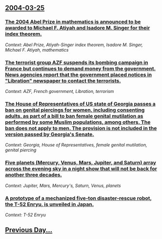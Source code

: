 ## [2004-03-25](/news/2004/03/25/index.md)

### [ The 2004 Abel Prize in mathematics is announced to be awarded to Michael F. Atiyah and Isadore M. Singer for their index theorem. ](/news/2004/03/25/the-2004-abel-prize-in-mathematics-is-announced-to-be-awarded-to-michael-f-atiyah-and-isadore-m-singer-for-their-index-theorem.md)
_Context: Abel Prize, Atiyah-Singer index theorem, Isadore M. Singer, Michael F. Atiyah, mathematics_

### [ The terrorist group AZF suspends its bombing campaign in France but continues to demand money from the government. News agencies report that the government placed notices in "Libration" newspaper to contact the terrorists. ](/news/2004/03/25/the-terrorist-group-azf-suspends-its-bombing-campaign-in-france-but-continues-to-demand-money-from-the-government-news-agencies-report-tha.md)
_Context: AZF, French government, Libration, terrorism_

### [ The House of Representatives of US state of Georgia passes a ban on genital piercings for women, including consenting adults, as part of a bill to ban female genital mutilation as performed by some Muslim populations, among others. The ban does not apply to men. The provision is not included in the version passed by Georgia's Senate. ](/news/2004/03/25/the-house-of-representatives-of-us-state-of-georgia-passes-a-ban-on-genital-piercings-for-women-including-consenting-adults-as-part-of-a.md)
_Context: Georgia, House of Representatives, female genital mutilation, genital piercing_

### [ Five planets (Mercury, Venus, Mars, Jupiter, and Saturn) array across the evening sky in a night show that will not be back for another three decades. ](/news/2004/03/25/five-planets-mercury-venus-mars-jupiter-and-saturn-array-across-the-evening-sky-in-a-night-show-that-will-not-be-back-for-another-thr.md)
_Context: Jupiter, Mars, Mercury's, Saturn, Venus, planets_

### [ A prototype of a mechanized five-ton disaster-rescue robot, the T-52 Enryu, is unveiled in Japan. ](/news/2004/03/25/a-prototype-of-a-mechanized-five-ton-disaster-rescue-robot-the-t-52-enryu-is-unveiled-in-japan.md)
_Context: T-52 Enryu_

## [Previous Day...](/news/2004/03/24/index.md)

